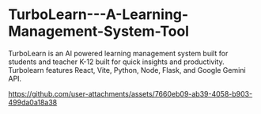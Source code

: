 # TurboLearn---A-Learning-Management-System-Tool
TurboLearn is an AI powered learning management system built for students and teacher K-12 built for quick insights and productivity.
Turbolearn features React, Vite, Python, Node, Flask, and Google Gemini API.


https://github.com/user-attachments/assets/7660eb09-ab39-4058-b903-499da0a18a38


